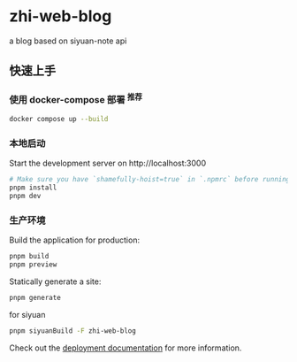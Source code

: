 # zhi-web-blog

a blog based on siyuan-note api

## 快速上手

### 使用 docker-compose 部署 <sup>推荐</sup>

```bash
docker compose up --build
```

### 本地启动

Start the development server on http://localhost:3000

```bash
# Make sure you have `shamefully-hoist=true` in `.npmrc` before running pnpm install
pnpm install
pnpm dev
```

### 生产环境

Build the application for production:

```bash
pnpm build
pnpm preview
```

Statically generate a site:

```bash
pnpm generate
```

for siyuan

```bash
pnpm siyuanBuild -F zhi-web-blog
```

Check out the [deployment documentation](https://nuxt.com/docs/getting-started/deployment) for more information.